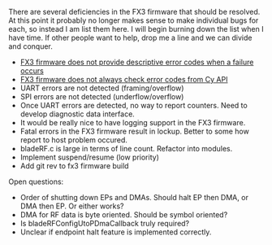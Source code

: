 There are several deficiencies in the FX3 firmware that should be resolved.  At this point it probably no longer makes sense to make individual bugs for each, so instead I am list them here.  I will begin burning down the list when I have time.  If other people want to help, drop me a line and we can divide and conquer.

 - [FX3 firmware does not provide descriptive error codes when a failure occurs](https://github.com/Nuand/bladeRF/issues/87)
 - [FX3 firmware does not always check error codes from Cy API](https://github.com/Nuand/bladeRF/issues/88)
 - UART errors are not detected (framing/overflow)
 - SPI errors are not detected (underflow/overflow)
 - Once UART errors are detected, no way to report counters.  Need to develop diagnostic data interface.
 - It would be really nice to have logging support in the FX3 firmware.
 - Fatal errors in the FX3 firmware result in lockup.  Better to some how report to host problem occured.
 - bladeRF.c is large in terms of line count.  Refactor into modules.
 - Implement suspend/resume (low priority)
 - Add git rev to fx3 firmware build

Open questions:
 - Order of shutting down EPs and DMAs.  Should halt EP then DMA, or DMA then EP.  Or either works?
 - DMA for RF data is byte oriented.  Should be symbol oriented?
 - Is bladeRFConfigUtoPDmaCallback truly required?
 - Unclear if endpoint halt feature is implemented correctly.